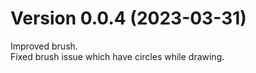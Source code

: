 # Version 0.0.4 (2023-03-31)

Improved brush.  
Fixed brush issue which have circles while drawing.  